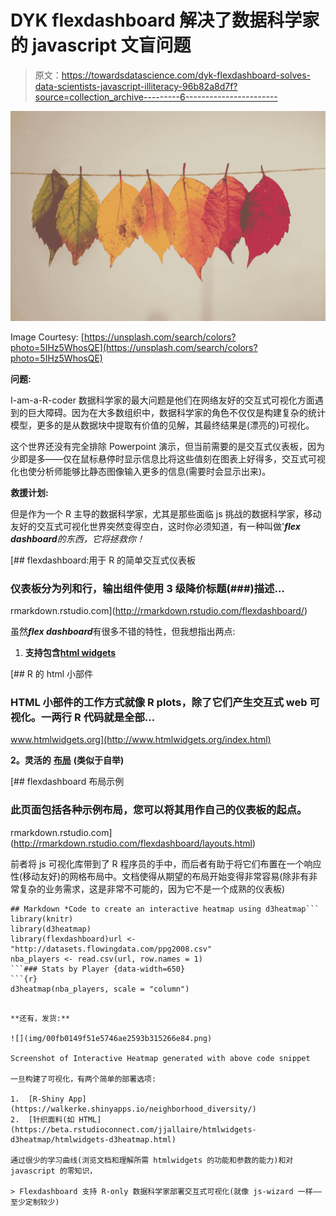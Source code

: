 # DYK flexdashboard 解决了数据科学家的 javascript 文盲问题

> 原文：<https://towardsdatascience.com/dyk-flexdashboard-solves-data-scientists-javascript-illiteracy-96b82a8d7f?source=collection_archive---------6----------------------->

![](img/cd7ecdd84eca19ce8516fb584e9c55b5.png)

Image Courtesy: [https://unsplash.com/search/colors?photo=5IHz5WhosQE](https://unsplash.com/search/colors?photo=5IHz5WhosQE)

**问题:**

I-am-a-R-coder 数据科学家的最大问题是他们在网络友好的交互式可视化方面遇到的巨大障碍。因为在大多数组织中，数据科学家的角色不仅仅是构建复杂的统计模型，更多的是从数据块中提取有价值的见解，其最终结果是(漂亮的)可视化。

这个世界还没有完全排除 Powerpoint 演示，但当前需要的是交互式仪表板，因为少即是多——仅在鼠标悬停时显示信息比将这些值刻在图表上好得多，交互式可视化也使分析师能够比静态图像输入更多的信息(需要时会显示出来)。

**救援计划:**

但是作为一个 R 主导的数据科学家，尤其是那些面临 js 挑战的数据科学家，移动友好的交互式可视化世界突然变得空白，这时你必须知道，有一种叫做'***flex dashboard****的东西，它将拯救你！*

[](http://rmarkdown.rstudio.com/flexdashboard/) [## flexdashboard:用于 R 的简单交互式仪表板

### 仪表板分为列和行，输出组件使用 3 级降价标题(###)描述…

rmarkdown.rstudio.com](http://rmarkdown.rstudio.com/flexdashboard/) 

虽然***flex dashboard***有很多不错的特性，但我想指出两点:

1.  **支持包含**[**html widgets**](http://www.htmlwidgets.org/)

[](http://www.htmlwidgets.org/index.html) [## R 的 html 小部件

### HTML 小部件的工作方式就像 R plots，除了它们产生交互式 web 可视化。一两行 R 代码就是全部…

www.htmlwidgets.org](http://www.htmlwidgets.org/index.html) 

**2。灵活的** [**布局**](http://rmarkdown.rstudio.com/flexdashboard/layouts.html) **(类似于自举)**

[](http://rmarkdown.rstudio.com/flexdashboard/layouts.html) [## flexdashboard 布局示例

### 此页面包括各种示例布局，您可以将其用作自己的仪表板的起点。

rmarkdown.rstudio.com](http://rmarkdown.rstudio.com/flexdashboard/layouts.html) 

前者将 js 可视化库带到了 R 程序员的手中，而后者有助于将它们布置在一个响应性(移动友好)的网格布局中。文档使得从期望的布局开始变得非常容易(除非有非常复杂的业务需求，这是非常不可能的，因为它不是一个成熟的仪表板)

```
## Markdown *Code to create an interactive heatmap using d3heatmap```
library(knitr) 
library(d3heatmap) 
library(flexdashboard)url <- "http://datasets.flowingdata.com/ppg2008.csv" 
nba_players <- read.csv(url, row.names = 1) 
```### Stats by Player {data-width=650}  
```{r} 
d3heatmap(nba_players, scale = "column") 
```
```

**还有，发货:**

![](img/00fb0149f51e5746ae2593b315266e84.png)

Screenshot of Interactive Heatmap generated with above code snippet

一旦构建了可视化，有两个简单的部署选项:

1.  [R-Shiny App](https://walkerke.shinyapps.io/neighborhood_diversity/)
2.  [针织面料(如 HTML](https://beta.rstudioconnect.com/jjallaire/htmlwidgets-d3heatmap/htmlwidgets-d3heatmap.html)

通过很少的学习曲线(浏览文档和理解所需 htmlwidgets 的功能和参数的能力)和对 javascript 的零知识，

> Flexdashboard 支持 R-only 数据科学家部署交互式可视化(就像 js-wizard 一样——至少定制较少)